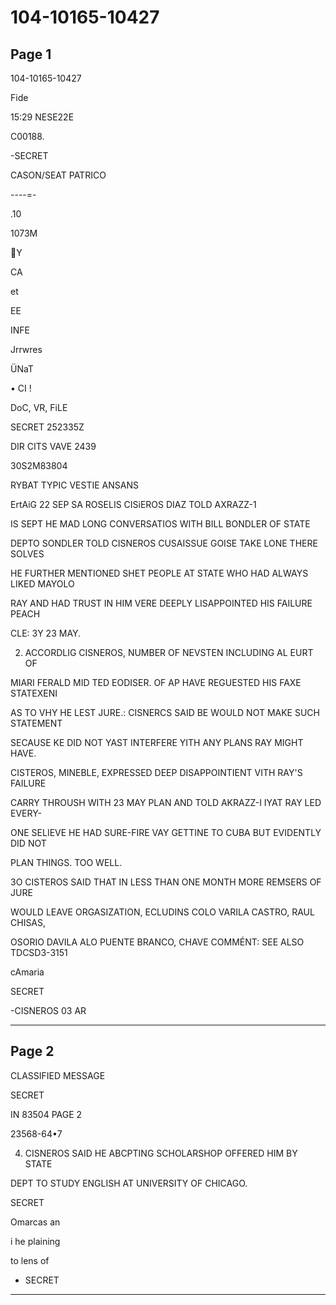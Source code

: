 # 104-10165-10427

## Page 1

104-10165-10427

Fide

15:29 NESE22E

C00188.

-SECRET

CASON/SEAT PATRICO

----=-

.10

1073M

Y

CA

et

EE

INFE

Jrrwres

ÜNaT

• CI !

DoC, VR, FiLE

SECRET 252335Z

DIR CITS VAVE 2439

30S2M83804

RYBAT TYPIC VESTIE ANSANS

ErtAiG 22 SEP SA ROSELIS CISiEROS DIAZ TOLD AXRAZZ-1

IS SEPT HE MAD LONG CONVERSATIOS WITH BILL BONDLER OF STATE

DEPTO SONDLER TOLD CISNEROS CUSAISSUE GOISE TAKE LONE THERE SOLVES

HE FURTHER MENTIONED SHET PEOPLE AT STATE WHO HAD ALWAYS LIKED MAYOLO

RAY AND HAD TRUST IN HIM VERE DEEPLY LISAPPOINTED HIS FAILURE PEACH

CLE: 3Y 23 MAY.

2. ACCORDLIG CISNEROS, NUMBER OF NEVSTEN INCLUDING AL EURT OF

MIARI FERALD MID TED EODISER. OF AP HAVE REGUESTED HIS FAXE STATEXENI

AS TO VHY HE LEST JURE.: CISNERCS SAID BE WOULD NOT MAKE SUCH STATEMENT

SECAUSE KE DID NOT YAST INTERFERE YITH ANY PLANS RAY MIGHT HAVE.

CISTEROS, MINEBLE, EXPRESSED DEEP DISAPPOINTIENT VITH RAY'S FAILURE

CARRY THROUSH WITH 23 MAY PLAN AND TOLD AKRAZZ-I IYAT RAY LED EVERY-

ONE SELIEVE HE HAD SURE-FIRE VAY GETTINE TO CUBA BUT EVIDENTLY DID NOT

PLAN THINGS. TOO WELL.

3O CISTEROS SAID THAT IN LESS THAN ONE MONTH MORE REMSERS OF JURE

WOULD LEAVE ORGASIZATION, ECLUDINS COLO VARILA CASTRO, RAUL CHISAS,

OSORIO DAVILA ALO PUENTE BRANCO, CHAVE COMMÉNT: SEE ALSO TDCSD3-3151

cAmaria

SECRET

-CISNEROS 03 AR

---

## Page 2

CLASSIFIED MESSAGE

SECRET

IN 83504 PAGE 2

23568-64•7

4. CISNEROS SAID HE ABCPTING SCHOLARSHOP OFFERED HIM BY STATE

DEPT TO STUDY ENGLISH AT UNIVERSITY OF CHICAGO.

SECRET

Omarcas an

i he plaining

to lens of

- SECRET

---

